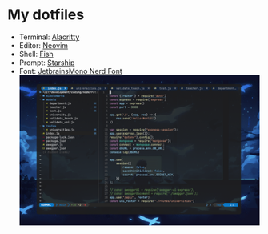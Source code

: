 # My dotfiles

- Terminal: [Alacritty](https://iterm2.com/)
- Editor: [Neovim](https://neovim.io/)
- Shell: [Fish](https://fishshell.com/)
- Prompt: [Starship](https://starship.rs/)
- Font: [JetbrainsMono Nerd Font](https://github.com/ryanoasis/nerd-fonts/blob/master/patched-fonts/JetBrainsMono/Ligatures/Regular/complete/JetBrains%20Mono%20Regular%20Nerd%20Font%20Complete%20Mono.ttf)
![Screenshot](https://github.com/Baitur5/dotfiles/blob/main/screenshot.png)
